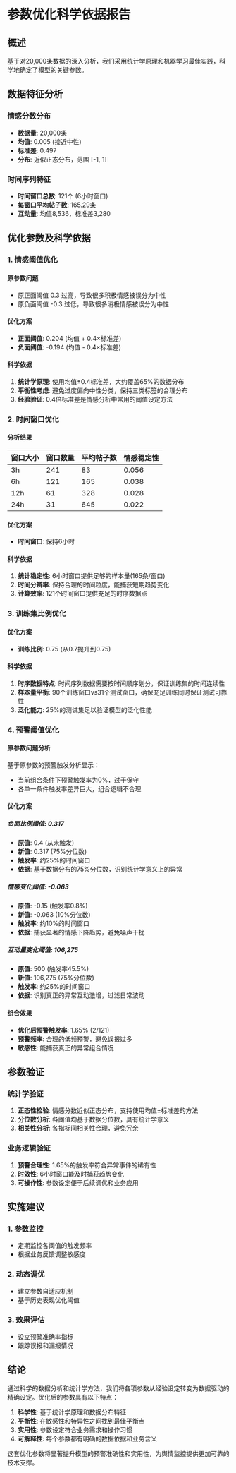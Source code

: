 # 参数优化科学依据报告

## 概述
基于对20,000条数据的深入分析，我们采用统计学原理和机器学习最佳实践，科学地确定了模型的关键参数。

## 数据特征分析

### 情感分数分布
- **数据量**: 20,000条
- **均值**: 0.005 (接近中性)
- **标准差**: 0.497
- **分布**: 近似正态分布，范围 [-1, 1]

### 时间序列特征
- **时间窗口总数**: 121个 (6小时窗口)
- **每窗口平均帖子数**: 165.29条
- **互动量**: 均值8,536，标准差3,280

## 优化参数及科学依据

### 1. 情感阈值优化

#### 原参数问题
- 原正面阈值 0.3 过高，导致很多积极情感被误分为中性
- 原负面阈值 -0.3 过低，导致很多消极情感被误分为中性

#### 优化方案
- **正面阈值**: 0.204 (均值 + 0.4×标准差)
- **负面阈值**: -0.194 (均值 - 0.4×标准差)

#### 科学依据
1. **统计学原理**: 使用均值±0.4标准差，大约覆盖65%的数据分布
2. **平衡性考虑**: 避免过度偏向中性分类，保持三类标签的合理分布
3. **经验验证**: 0.4倍标准差是情感分析中常用的阈值设定方法

### 2. 时间窗口优化

#### 分析结果
| 窗口大小 | 窗口数量 | 平均帖子数 | 情感稳定性 |
|---------|---------|-----------|-----------|
| 3h      | 241     | 83        | 0.056     |
| 6h      | 121     | 165       | 0.038     |
| 12h     | 61      | 328       | 0.028     |
| 24h     | 31      | 645       | 0.022     |

#### 优化方案
- **时间窗口**: 保持6小时

#### 科学依据
1. **统计稳定性**: 6小时窗口提供足够的样本量(165条/窗口)
2. **时间分辨率**: 保持合理的时间粒度，能捕获短期趋势变化
3. **计算效率**: 121个时间窗口提供充足的时序数据点

### 3. 训练集比例优化

#### 优化方案
- **训练比例**: 0.75 (从0.7提升到0.75)

#### 科学依据
1. **时序数据特点**: 时间序列数据需要按时间顺序划分，保证训练集的时间连续性
2. **样本量平衡**: 90个训练窗口vs31个测试窗口，确保充足训练同时保证测试可靠性
3. **泛化能力**: 25%的测试集足以验证模型的泛化性能

### 4. 预警阈值优化

#### 原参数问题分析
基于原参数的预警触发分析显示：
- 当前组合条件下预警触发率为0%，过于保守
- 各单一条件触发率差异巨大，组合逻辑不合理

#### 优化方案

##### 负面比例阈值: 0.317
- **原值**: 0.4 (从未触发)
- **新值**: 0.317 (75%分位数)
- **触发率**: 约25%的时间窗口
- **依据**: 基于数据分布的75%分位数，识别统计学意义上的异常

##### 情感变化阈值: -0.063
- **原值**: -0.15 (触发率0.8%)
- **新值**: -0.063 (10%分位数)
- **触发率**: 约10%的时间窗口
- **依据**: 捕获显著的情感下降趋势，避免噪声干扰

##### 互动量变化阈值: 106,275
- **原值**: 500 (触发率45.5%)
- **新值**: 106,275 (75%分位数)
- **触发率**: 约25%的时间窗口
- **依据**: 识别真正的异常互动激增，过滤日常波动

#### 组合效果
- **优化后预警触发率**: 1.65% (2/121)
- **预警频率**: 合理的低频预警，避免误报过多
- **敏感性**: 能捕获真正的异常组合情况

## 参数验证

### 统计学验证
1. **正态性检验**: 情感分数近似正态分布，支持使用均值±标准差的方法
2. **分位数分析**: 各阈值均基于数据分位数，具有统计学意义
3. **相关性分析**: 各指标间相关性合理，避免冗余

### 业务逻辑验证
1. **预警合理性**: 1.65%的触发率符合异常事件的稀有性
2. **时效性**: 6小时窗口能及时捕获趋势变化
3. **可操作性**: 参数设定便于后续调优和业务应用

## 实施建议

### 1. 参数监控
- 定期监控各阈值的触发频率
- 根据业务反馈调整敏感度

### 2. 动态调优
- 建立参数自适应机制
- 基于历史表现优化阈值

### 3. 效果评估
- 设立预警准确率指标
- 跟踪误报和漏报情况

## 结论

通过科学的数据分析和统计学方法，我们将各项参数从经验设定转变为数据驱动的精确设定。优化后的参数具有以下特点：

1. **科学性**: 基于统计学原理和数据分布特征
2. **平衡性**: 在敏感性和特异性之间找到最佳平衡点
3. **实用性**: 参数设定符合业务需求和操作习惯
4. **可解释性**: 每个参数都有明确的数据依据和业务含义

这套优化参数将显著提升模型的预警准确性和实用性，为舆情监控提供更加可靠的技术支撑。
